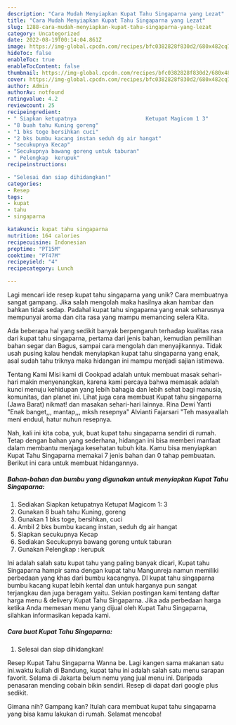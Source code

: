 ```yaml
---
description: "Cara Mudah Menyiapkan Kupat Tahu Singaparna yang Lezat"
title: "Cara Mudah Menyiapkan Kupat Tahu Singaparna yang Lezat"
slug: 1288-cara-mudah-menyiapkan-kupat-tahu-singaparna-yang-lezat
category: Uncategorized
date: 2022-08-19T00:14:04.861Z
image: https://img-global.cpcdn.com/recipes/bfc0382828f830d2/680x482cq70/kupat-tahu-singaparna-foto-resep-utama.jpg
hideToc: false
enableToc: true
enableTocContent: false
thumbnail: https://img-global.cpcdn.com/recipes/bfc0382828f830d2/680x482cq70/kupat-tahu-singaparna-foto-resep-utama.jpg
cover: https://img-global.cpcdn.com/recipes/bfc0382828f830d2/680x482cq70/kupat-tahu-singaparna-foto-resep-utama.jpg
author: Admin
authorAv: notfound
ratingvalue: 4.2
reviewcount: 25
recipeingredient:
- " Siapkan ketupatnya                      Ketupat Magicom 1 3"
- "8 buah tahu Kuning goreng"
- "1 bks toge bersihkan cuci"
- "2 bks bumbu kacang instan seduh dg air hangat"
- "secukupnya Kecap"
- "Secukupnya bawang goreng untuk taburan"
- " Pelengkap  kerupuk"
recipeinstructions:

- "Selesai dan siap dihidangkan!"
categories:
- Resep
tags:
- kupat
- tahu
- singaparna

katakunci: kupat tahu singaparna 
nutrition: 164 calories
recipecuisine: Indonesian
preptime: "PT15M"
cooktime: "PT47M"
recipeyield: "4"
recipecategory: Lunch

---
```





Lagi mencari ide resep kupat tahu singaparna yang unik? Cara membuatnya sangat gampang. Jika salah mengolah maka hasilnya akan hambar dan bahkan tidak sedap. Padahal kupat tahu singaparna yang enak seharusnya mempunyai aroma dan cita rasa yang mampu memancing selera Kita.





Ada beberapa hal yang sedikit banyak berpengaruh terhadap kualitas rasa dari kupat tahu singaparna, pertama dari jenis bahan, kemudian pemilihan bahan segar dan Bagus, sampai cara mengolah dan menyajikannya. Tidak usah pusing kalau hendak menyiapkan kupat tahu singaparna yang enak,      asal sudah tahu triknya maka hidangan ini mampu menjadi sajian istimewa.














Tentang Kami Misi kami di Cookpad adalah untuk membuat masak sehari-hari makin menyenangkan, karena kami percaya bahwa memasak adalah kunci menuju kehidupan yang lebih bahagia dan lebih sehat bagi manusia, komunitas, dan planet ini. Lihat juga cara membuat Kupat tahu singaparna (Jawa Barat) nikmat! dan masakan sehari-hari lainnya. Rina Dewi Yanti &#34;Enak banget,,, mantap,,, mksh resepnya&#34; Alvianti Fajarsari &#34;Teh masyaallah meni enduul, hatur nuhun resepnya.






Nah, kali ini kita coba, yuk, buat kupat tahu singaparna sendiri di rumah. Tetap dengan bahan yang sederhana, hidangan ini bisa memberi manfaat dalam membantu menjaga kesehatan tubuh kita. Kamu bisa menyiapkan Kupat Tahu Singaparna memakai 7 jenis bahan dan 0 tahap pembuatan. Berikut ini cara untuk membuat hidangannya.

<!--inarticleads1-->

##### Bahan-bahan dan bumbu yang digunakan untuk menyiapkan Kupat Tahu Singaparna:

1. Sediakan  Siapkan ketupatnya                      Ketupat Magicom 1: 3
1. Gunakan 8 buah tahu Kuning, goreng
1. Gunakan 1 bks toge, bersihkan, cuci
1. Ambil 2 bks bumbu kacang instan, seduh dg air hangat
1. Siapkan secukupnya Kecap
1. Sediakan Secukupnya bawang goreng untuk taburan
1. Gunakan  Pelengkap : kerupuk


Ini adalah salah satu kupat tahu yang paling banyak dicari, Kupat tahu Singaparna hampir sama dengan kupat tahu Mangunreja namun memiliki perbedaan yang khas dari bumbu kacangnya. DI kupat tahu singaparna bumbu kacang kupat lebih kental dan untuk harganya pun sangat terjangkau dan juga beragam yaitu. Sekian postingan kami tentang daftar harga menu &amp; delivery Kupat Tahu Singaparna. Jika ada perbedaan harga ketika Anda memesan menu yang dijual oleh Kupat Tahu Singaparna, silahkan informasikan kepada kami. 

<!--inarticleads2-->

##### Cara buat Kupat Tahu Singaparna:


1. Selesai dan siap dihidangkan!

Resep Kupat Tahu Singaparna Wanna be. Lagi kangen sama makanan satu ini.waktu kuliah di Bandung, kupat tahu ini adalah salah satu menu sarapan favorit. Selama di Jakarta belum nemu yang jual menu ini. Daripada penasaran mending cobain bikin sendiri. Resep di dapat dari google plus sedikit. 

Gimana nih? Gampang kan? Itulah cara membuat kupat tahu singaparna yang bisa kamu lakukan di rumah. Selamat mencoba!
